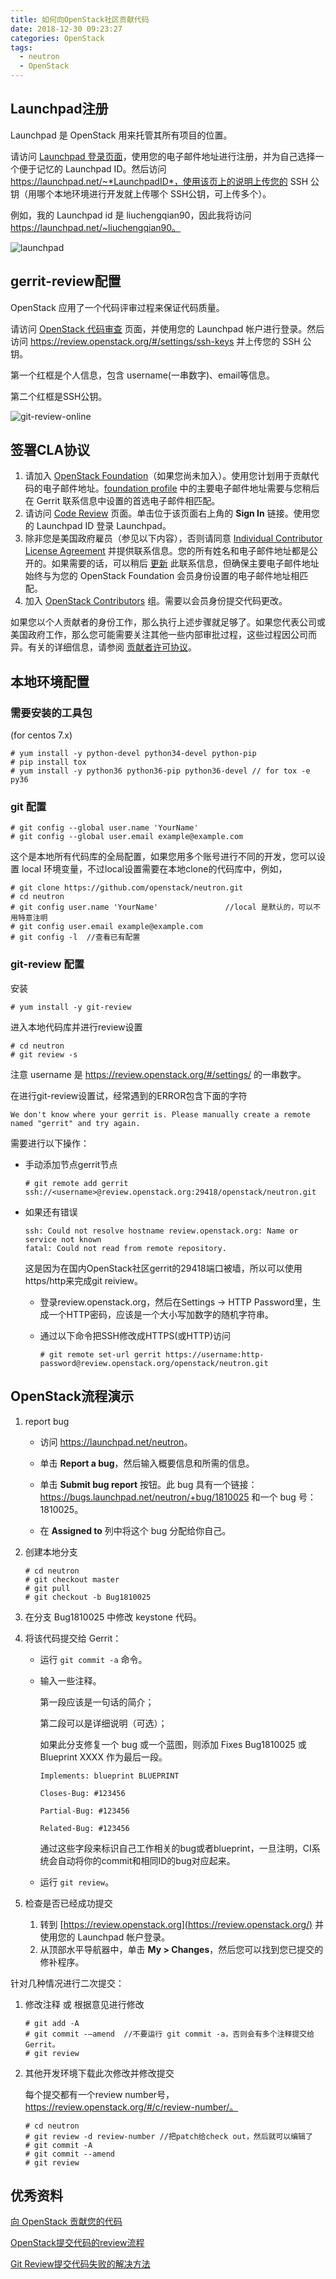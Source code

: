 ```yaml
---
title: 如何向OpenStack社区贡献代码
date: 2018-12-30 09:23:27
categories: OpenStack
tags:
  - neutron
  - OpenStack
---
```


## Launchpad注册

Launchpad 是 OpenStack 用来托管其所有项目的位置。

请访问 [Launchpad 登录页面](https://launchpad.net/+login)，使用您的电子邮件地址进行注册，并为自己选择一个便于记忆的 Launchpad ID。然后访问 https://launchpad.net/~*LaunchpadID*，使用该页上的说明上传您的 SSH 公钥（用哪个本地环境进行开发就上传哪个 SSH公钥，可上传多个）。

例如，我的 Launchpad id 是 liuchengqian90，因此我将访问 https://launchpad.net/~liuchengqian90。

![launchpad](/images/OpenStack-Contribution/launchpad.png)

## gerrit-review配置

OpenStack 应用了一个代码评审过程来保证代码质量。

请访问 [OpenStack 代码审查](https://review.openstack.org/) 页面，并使用您的 Launchpad 帐户进行登录。然后访问 <https://review.openstack.org/#/settings/ssh-keys> 并上传您的 SSH 公钥。

第一个红框是个人信息，包含 username(一串数字)、email等信息。

第二个红框是SSH公钥。

![git-review-online](/images/OpenStack-Contribution/git-review-online.png)

## 签署CLA协议

1. 请加入 [OpenStack Foundation](https://www.openstack.org/join/)（如果您尚未加入）。使用您计划用于贡献代码的电子邮件地址。[foundation profile](https://www.openstack.org/profile/) 中的主要电子邮件地址需要与您稍后在 Gerrit 联系信息中设置的首选电子邮件相匹配。
2. 请访问 [Code Review](https://review.openstack.org/) 页面。单击位于该页面右上角的 **Sign In** 链接。使用您的 Launchpad ID 登录 Launchpad。
3. 除非您是美国政府雇员（参见以下内容），否则请同意 [Individual Contributor License Agreement](https://review.openstack.org/#/settings/agreements) 并提供联系信息。您的所有姓名和电子邮件地址都是公开的。如果需要的话，可以稍后 [更新](https://review.openstack.org/#/settings/contact) 此联系信息，但确保主要电子邮件地址始终与为您的 OpenStack Foundation 会员身份设置的电子邮件地址相匹配。
4. 加入 [OpenStack Contributors](https://launchpad.net/~openstack-cla/+join) 组。需要以会员身份提交代码更改。

如果您以个人贡献者的身份工作，那么执行上述步骤就足够了。如果您代表公司或美国政府工作，那么您可能需要关注其他一些内部审批过程，这些过程因公司而异。有关的详细信息，请参阅 [贡献者许可协议](https://wiki.openstack.org/wiki/HowToContribute#Contributors_License_Agreement)。

## 本地环境配置

### 需要安装的工具包

(for centos 7.x)

```shell
# yum install -y python-devel python34-devel python-pip
# pip install tox
# yum install -y python36 python36-pip python36-devel // for tox -e py36
```

### git 配置

```shell
# git config --global user.name 'YourName'
# git config --global user.email example@example.com
```

这个是本地所有代码库的全局配置，如果您用多个账号进行不同的开发，您可以设置 local 环境变量，不过local设置需要在本地clone的代码库中，例如，

```shell
# git clone https://github.com/openstack/neutron.git
# cd neutron
# git config user.name 'YourName'				//local 是默认的，可以不用特意注明
# git config user.email example@example.com
# git config -l  //查看已有配置
```

### git-review 配置

安装

```shell
# yum install -y git-review
```

进入本地代码库并进行review设置

```shell
# cd neutron
# git review -s
```

注意 username 是 https://review.openstack.org/#/settings/ 的一串数字。

在进行git-review设置试，经常遇到的ERROR包含下面的字符

```
We don't know where your gerrit is. Please manually create a remote named "gerrit" and try again.
```

需要进行以下操作：

- 手动添加节点gerrit节点

  ```shell
  # git remote add gerrit ssh://<username>@review.openstack.org:29418/openstack/neutron.git
  ```

- 如果还有错误

  ```
  ssh: Could not resolve hostname review.openstack.org: Name or service not known
  fatal: Could not read from remote repository.
  ```

  这是因为在国内OpenStack社区gerrit的29418端口被墙，所以可以使用https/http来完成git reiview。

  - 登录review.openstack.org，然后在Settings -> HTTP Password里，生成一个HTTP密码，应该是一个大小写加数字的随机字符串。

  - 通过以下命令把SSH修改成HTTPS(或HTTP)访问

    ```shell
    # git remote set-url gerrit https://username:http-password@review.openstack.org/openstack/neutron.git
    ```

## OpenStack流程演示

1. report bug

   - 访问 <https://launchpad.net/neutron>。

   - 单击 **Report a bug**，然后输入概要信息和所需的信息。

   - 单击 **Submit bug report** 按钮。此 bug 具有一个链接：https://bugs.launchpad.net/neutron/+bug/1810025 和一个 bug 号：1810025。

   - 在 **Assigned to** 列中将这个 bug 分配给你自己。

2. 创建本地分支

   ```shell
   # cd neutron
   # git checkout master
   # git pull
   # git checkout -b Bug1810025
   ```

3. 在分支 Bug1810025 中修改 keystone 代码。

4. 将该代码提交给 Gerrit：

   - 运行 `git commit -a` 命令。

   - 输入一些注释。

     第一段应该是一句话的简介；

     第二段可以是详细说明（可选）；

     如果此分支修复一个 bug 或一个蓝图，则添加 Fixes Bug1810025 或 Blueprint XXXX 作为最后一段。

     ```
     Implements: blueprint BLUEPRINT
     
     Closes-Bug: #123456
     
     Partial-Bug: #123456
     
     Related-Bug: #123456
     ```

     通过这些字段来标识自己工作相关的bug或者blueprint，一旦注明，CI系统会自动将你的commit和相同ID的bug对应起来。

   - 运行 `git review`。

5. 检查是否已经成功提交

   1. 转到 [https://review.openstack.org](https://review.openstack.org/) 并使用您的 Launchpad 帐户登录。
   2. 从顶部水平导航器中，单击 **My > Changes**，然后您可以找到您已提交的修补程序。



针对几种情况进行二次提交：

1. 修改注释 或 根据意见进行修改

   ```shell
   # git add -A
   # git commit -–amend  //不要运行 git commit -a，否则会有多个注释提交给 Gerrit。
   # git review
   ```

2. 其他开发环境下载此次修改并修改提交

   每个提交都有一个review number号， https://review.openstack.org/#/c/review-number/。

   ```shell
   # cd neutron
   # git review -d review-number //把patch给check out，然后就可以编辑了
   # git commit -A
   # git commit --amend
   # git review
   ```

## 优秀资料

[向 OpenStack 贡献您的代码](https://www.ibm.com/developerworks/cn/cloud/library/cl-contributecode-openstack/)

[OpenStack提交代码的review流程](https://www.cnblogs.com/Security-Darren/p/4383838.html)

[Git Review提交代码失败的解决方法](https://blog.csdn.net/agileclipse/article/details/38980419)